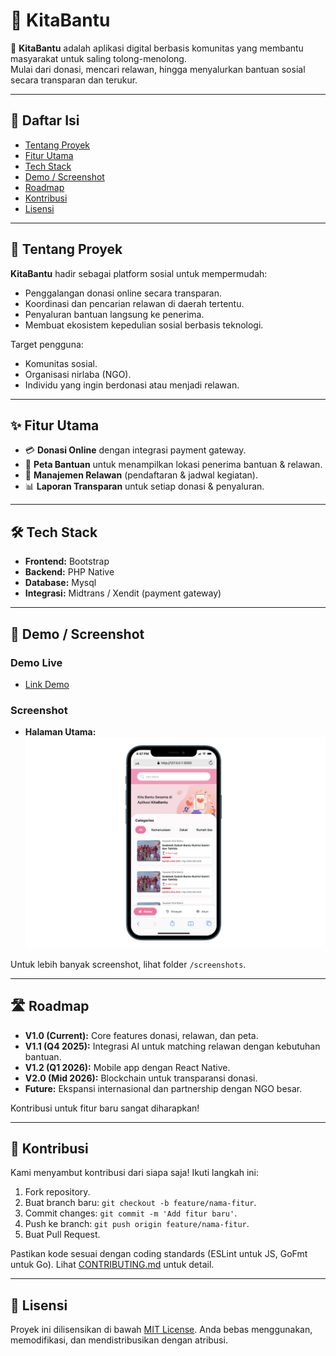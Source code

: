 # 🚀 KitaBantu

🤝 **KitaBantu** adalah aplikasi digital berbasis komunitas yang membantu masyarakat untuk saling tolong-menolong.  
Mulai dari donasi, mencari relawan, hingga menyalurkan bantuan sosial secara transparan dan terukur.

---

## 📌 Daftar Isi
- [Tentang Proyek](#-tentang-proyek)
- [Fitur Utama](#-fitur-utama)
- [Tech Stack](#-tech-stack)
- [Demo / Screenshot](#-demo--screenshot)
- [Roadmap](#-roadmap)
- [Kontribusi](#-kontribusi)
- [Lisensi](#-lisensi)

---

## 📖 Tentang Proyek
**KitaBantu** hadir sebagai platform sosial untuk mempermudah:
- Penggalangan donasi online secara transparan.  
- Koordinasi dan pencarian relawan di daerah tertentu.  
- Penyaluran bantuan langsung ke penerima.  
- Membuat ekosistem kepedulian sosial berbasis teknologi.  

Target pengguna:
- Komunitas sosial.  
- Organisasi nirlaba (NGO).  
- Individu yang ingin berdonasi atau menjadi relawan.  

---

## ✨ Fitur Utama
- 💳 **Donasi Online** dengan integrasi payment gateway.  
- 📍 **Peta Bantuan** untuk menampilkan lokasi penerima bantuan & relawan.  
- 🤝 **Manajemen Relawan** (pendaftaran & jadwal kegiatan).  
- 📊 **Laporan Transparan** untuk setiap donasi & penyaluran.  

---

## 🛠 Tech Stack
- **Frontend:** Bootstrap
- **Backend:** PHP Native
- **Database:** Mysql  
- **Integrasi:** Midtrans / Xendit (payment gateway)

---

## 📸 Demo / Screenshot
### Demo Live
- [Link Demo](https://kita-bantu.vercel.app/)

### Screenshot
- **Halaman Utama:**
  ![Halaman Utama](screenshots/home.png)

Untuk lebih banyak screenshot, lihat folder `/screenshots`.

---

## 🛣 Roadmap
- **V1.0 (Current):** Core features donasi, relawan, dan peta.
- **V1.1 (Q4 2025):** Integrasi AI untuk matching relawan dengan kebutuhan bantuan.
- **V1.2 (Q1 2026):** Mobile app dengan React Native.
- **V2.0 (Mid 2026):** Blockchain untuk transparansi donasi.
- **Future:** Ekspansi internasional dan partnership dengan NGO besar.

Kontribusi untuk fitur baru sangat diharapkan!

---

## 🤗 Kontribusi
Kami menyambut kontribusi dari siapa saja! Ikuti langkah ini:
1. Fork repository.
2. Buat branch baru: `git checkout -b feature/nama-fitur`.
3. Commit changes: `git commit -m 'Add fitur baru'`.
4. Push ke branch: `git push origin feature/nama-fitur`.
5. Buat Pull Request.

Pastikan kode sesuai dengan coding standards (ESLint untuk JS, GoFmt untuk Go). Lihat [CONTRIBUTING.md](CONTRIBUTING.md) untuk detail.

---

## 📜 Lisensi
Proyek ini dilisensikan di bawah [MIT License](LICENSE). Anda bebas menggunakan, memodifikasi, dan mendistribusikan dengan atribusi.